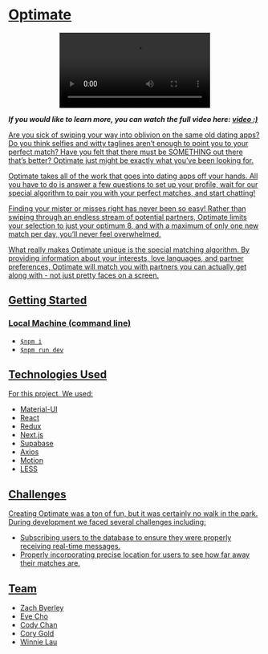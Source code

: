 # [Optimate](https://optimate8.herokuapp.com/)

<p align="center">
<video src="https://user-images.githubusercontent.com/107082994/200971984-f3932f09-4d80-4591-b45d-c64828c6f0d7.mp4"></video>
</p>
<p><b><i>If you would like to learn more, you can watch the full video here: 
<a target="_blank" href="https://www.youtube.com/watch?v=3A76b99-3qs"> video :)</b></i></p>


Are you sick of swiping your way into oblivion on the same old dating apps? Do you think selfies and witty taglines aren’t enough to point you to your perfect match? Have you felt that there must be SOMETHING out there that’s better? Optimate just might be exactly what you’ve been looking for. 

Optimate takes all of the work that goes into dating apps off your hands. All you have to do is answer a few questions to set up your profile, wait for our special algorithm to pair you with your perfect matches, and start chatting!

Finding your mister or misses right has never been so easy! Rather than swiping through an endless stream of potential partners, Optimate limits your selection to just your optimum 8, and with a maximum of only one new match per day, you’ll never feel overwhelmed.

What really makes Optimate unique is the special matching algorithm. By providing information about your interests, love languages, and partner preferences, Optimate will match you with partners you can actually get along with - not just pretty faces on a screen. 

## Getting Started
### Local Machine (command line)
- <code>$npm i</code>
- <code>$npm run dev</code>

## Technologies Used

For this project, We used: 
- Material-UI 
- React 
- Redux
- Next.js 
- Supabase 
- Axios 
- Motion
- LESS

## Challenges

Creating Optimate was a ton of fun, but it was certainly no walk in the park. During development we faced several challenges including:
- Subscribing users to the database to ensure they were properly receiving real-time messages.
- Properly incorporating precise location for users to see how far away their matches are.

## Team

- [Zach Byerley](https://www.linkedin.com/in/zach-byerley/)
- [Eve Cho](https://www.linkedin.com/in/echos-echo/)
- [Cody Chan](https://www.linkedin.com/in/codylchan/)
- [Cory Gold](https://www.linkedin.com/in/corygold/)
- [Winnie Lau](https://www.linkedin.com/in/winnielauuu/)
